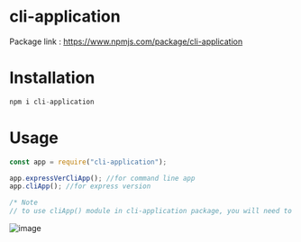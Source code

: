 <h1>cli-application</h1>

Package link : https://www.npmjs.com/package/cli-application

<h1>Installation</h1>

```javascript
npm i cli-application
```

<h1>Usage</h1>

```javascript
const app = require("cli-application");

app.expressVerCliApp(); //for command line app
app.cliApp(); //for express version

/* Note
// to use cliApp() module in cli-application package, you will need to create routes and views (ejs)*/

```

![image](https://user-images.githubusercontent.com/76931326/128947489-f5cb7c85-8a36-4e67-9cfd-0a142d803668.png)

